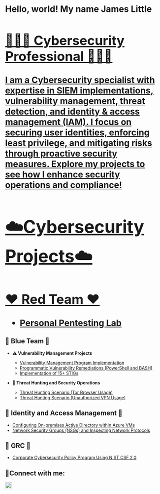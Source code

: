 <h1> Hello, world! My name James Little <a href="(https://www.linkedin.com/in/jamesblittle5/)"> 

  ## 👨🏾‍💻 Cybersecurity Professional 👨🏾‍💻 

I am a Cybersecurity specialist with expertise in SIEM implementations, vulnerability management, threat detection, and identity & access management (IAM). I focus on securing user identities, enforcing least privilege, and mitigating risks through proactive security measures. Explore my projects to see how I enhance security operations and compliance!

# ☁️Cybersecurity Projects☁️

## ❤️ Red Team ❤️
- [Personal Pentesting Lab](https://github.com/jameslittle05/Pentesting-Lab/tree/main)








## 💙 Blue Team 💙 
  
- <b>⚠️ Vulnerability Management Projects</b>
  - [Vulnerability Management Program Implementation](https://github.com/jameslittle05/Vuln-Mgmt-Project)
  - [Programmatic Vulnerability Remediations (PowerShell and BASH)](https://github.com/jameslittle05/Prog-Vuln-Rem)
  - [Implementation of 15+ STIGs](https://github.com/jameslittle05/Stigs)
 
- <b>🚨 Threat Hunting and Security Operations</b>
  - [Threat Hunting Scenario (Tor Browser Usage)](https://github.com/jameslittle05/Threat-Hunt)
  - [Threat Hunting Scenario (Unauthorized VPN Usage)](https://github.com/jameslittle05/ThreatHunts/blob/main/README.md)


## 💚 Identity and Access Management 💚
  - [Configuring On-premises Active Directory within Azure VMs](https://github.com/jameslittle05/configure-ad)
  - [Network Security Groups (NSGs) and Inspecting Network Protocols](https://github.com/jameslittle05/azure-network-protocols)


## 🖤 GRC 🖤 
 - [Corporate Cybersecurity Policy Program Using NIST CSF 2.0](https://github.com/jameslittle05/Cybersecurity-Policy-Project-NIST)


<h2>🤳Connect with me:</h2>

[<img align="left" alt="Josh | LinkedIn" width="22px" src="https://cdn.jsdelivr.net/npm/simple-icons@v3/icons/linkedin.svg" />][linkedin]

[linkedin]: https://linkedin.com/in/Jamesblittle5
